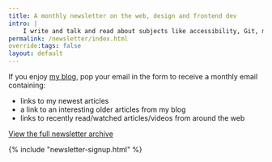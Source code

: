 ```yaml
---
title: A monthly newsletter on the web, design and frontend dev
intro: |
    I write and talk and read about subjects like accessibility, Git, minimalist design, CSS, and Apple software. Once a month, I'll share this with you!
permalink: /newsletter/index.html
override:tags: false
layout: default
---
```


If you enjoy [my blog](/blog/), pop your email in the form to receive a monthly email containing:

- links to my newest articles
- a link to an interesting older articles from my blog
- links to recently read/watched articles/videos from around the web

[View the full newsletter archive](/newsletter/archive)

{% include "newsletter-signup.html" %}
